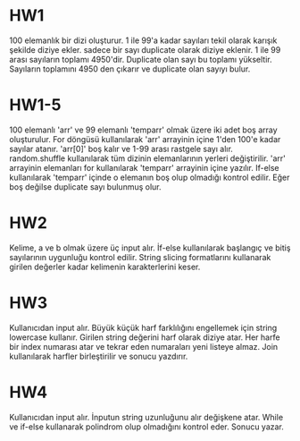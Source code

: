# HW1
100 elemanlık bir dizi oluşturur. 1 ile 99'a kadar sayıları tekil olarak karışık şekilde diziye ekler. sadece bir sayı duplicate 
olarak diziye eklenir. 1 ile 99 arası sayıların toplamı 4950'dir. Duplicate olan sayı bu toplamı yükseltir. Sayıların toplamını
4950 den çıkarır ve duplicate olan sayıyı bulur.

# HW1-5
100 elemanlı 'arr' ve 99 elemanlı 'temparr' olmak üzere iki adet boş array oluşturulur. For döngüsü kullanılarak 'arr' arrayinin 
içine 1'den 100'e kadar sayılar atanır. 'arr[0]' boş kalır ve 1-99 arası rastgele sayı alır. random.shuffle kullanılarak tüm 
dizinin elemanlarının yerleri değiştirilir. 'arr' arrayinin elemanları for kullanılarak 'temparr' arrayinin içine yazılır. 
If-else kullanılarak 'temparr' içinde o elemanın boş olup olmadığı kontrol edilir. Eğer boş değilse duplicate sayı bulunmuş olur.

# HW2
Kelime, a ve b olmak üzere üç input alır. İf-else kullanılarak başlangıç ve bitiş sayılarının uygunluğu kontrol edilir. String 
slicing formatlarını kullanarak girilen değerler kadar kelimenin karakterlerini keser.

# HW3
Kullanıcıdan input alır. Büyük küçük harf farklılığını engellemek için string lowercase kullanır. Girilen string değerini 
harf olarak diziye atar. Her harfe bir index numarası atar ve tekrar eden numaraları yeni listeye almaz. Join kullanılarak harfler
birleştirilir ve sonucu yazdırır.

# HW4
Kullanıcıdan input alır. İnputun string uzunluğunu alır değişkene atar. While ve if-else kullanarak polindrom olup olmadığını
kontrol eder. Sonucu yazar.
